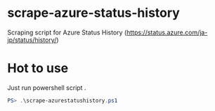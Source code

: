 # scrape-azure-status-history
Scraping script for Azure Status History (https://status.azure.com/ja-jp/status/history/)

# Hot to use

Just run powershell script .

```powershell
PS> .\scrape-azurestatushistory.ps1
```

